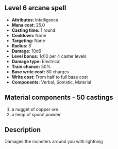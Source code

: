 ## Level 6 arcane spell

- **Attributes:** Intelligence
- **Mana cost:** 25.0
- **Casting time:** 1 round
- **Cooldown:** None
- **Targeting:** None
- **Radius:** 5'
- **Damage:** 10d6
- **Level bonus:** 1d10 per 4 caster levels
- **Damage type:** Electrical
- **Train chance:** 50%
- **Base write cost:** 80 charges
- **Write cost:** From half to full base cost
- **Components:** Verbal, Somatic, Material

## Material components - 50 castings

1. a nugget of copper ore
2. a heap of sporal powder

## Description

Damages the monsters around you with lightning
